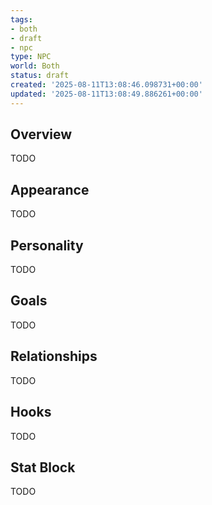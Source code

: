```yaml
---
tags:
- both
- draft
- npc
type: NPC
world: Both
status: draft
created: '2025-08-11T13:08:46.098731+00:00'
updated: '2025-08-11T13:08:49.886261+00:00'
---
```



## Overview

TODO
## Appearance

TODO
## Personality

TODO
## Goals

TODO
## Relationships

TODO
## Hooks

TODO
## Stat Block

TODO
